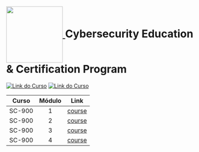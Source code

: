 <h1>
    <a href="https://womcy.org/womcy-microsoft-cybersecurity-education-certification-program-2023-pt/">
        <img align="center" width="150px" src="https://github.com/Amanda-ribeiiro/curso-php-udemy/assets/108890154/21aaeaba-d26d-4093-9c44-7b8a0369a354">
    </a>
   Cybersecurity Education & Certification Program
</h1>

[![Link do Curso](https://img.shields.io/badge/▶-000?style=for-the-badge&logo=movie&logoColor=E94D5F)](https://womcytrainingcenter.org/pt-br/cursos/)
[![Link do Curso](https://img.shields.io/badge/Acesse%20o%20Curso%20na%20Plataforma-75509b?style=for-the-badge)](https://womcytrainingcenter.org/pt-br/cursos/)

<table>
  <thead>
    <tr>
      <th>Curso</th>
      <th>Módulo</th>
      <th>Link</th>
    </tr>
  </thead>
  <tbody>
    <tr>
      <td>SC-900</td>
      <td align=center>1</td>
      <td><a href="https://womcytrainingcenter.org/pt-br/course/sc-900-modulo-1/">course</a></td>
    </tr>
    <tr>
      <td>SC-900</td>
      <td align=center>2</td>
      <td><a href="https://womcytrainingcenter.org/pt-br/course/sc-900-modulo-2/">course</a></td>
    </tr>
    <tr>
      <td>SC-900</td>
      <td align=center>3</td>
      <td><a href="https://womcytrainingcenter.org/pt-br/course/sc-900-modulo-3/">course</a></td>
    </tr>
    <tr>
      <td>SC-900</td>
      <td align=center>4</td>
      <td><a href="https://womcytrainingcenter.org/pt-br/course/sc-900-modulo-4/">course</a></td>
    </tr>
  </tbody>
</table>
